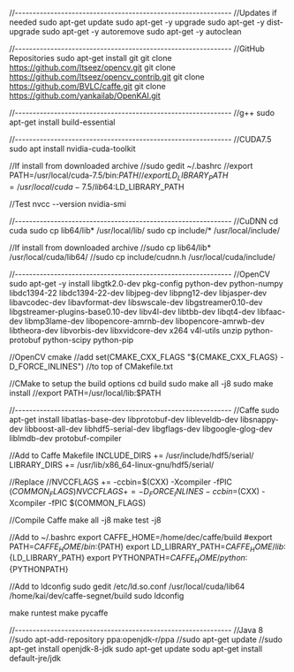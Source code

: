 //-------------------------------------------------------------
//Updates if needed
sudo apt-get update
sudo apt-get -y upgrade
sudo apt-get -y dist-upgrade
sudo apt-get -y autoremove
sudo apt-get -y autoclean

//-------------------------------------------------------------
//GitHub Repositories
sudo apt-get install git
git clone https://github.com/Itseez/opencv.git
git clone https://github.com/Itseez/opencv_contrib.git
git clone https://github.com/BVLC/caffe.git
git clone https://github.com/yankailab/OpenKAI.git

//-------------------------------------------------------------
//g++
sudo apt-get install build-essential

//-------------------------------------------------------------
//CUDA7.5
sudo apt install nvidia-cuda-toolkit

//If install from downloaded archive
//sudo gedit ~/.bashrc
//export PATH=/usr/local/cuda-7.5/bin:$PATH
//export LD_LIBRARY_PATH=/usr/local/cuda-7.5/lib64:$LD_LIBRARY_PATH

//Test
nvcc --version
nvidia-smi

//-------------------------------------------------------------
//CuDNN
cd cuda
sudo cp lib64/lib* /usr/local/lib/
sudo cp include/* /usr/local/include/

//If install from downloaded archive
//sudo cp lib64/lib* /usr/local/cuda/lib64/
//sudo cp include/cudnn.h /usr/local/cuda/include/

//-------------------------------------------------------------
//OpenCV
sudo apt-get -y install libgtk2.0-dev pkg-config python-dev python-numpy libdc1394-22 libdc1394-22-dev libjpeg-dev libpng12-dev libjasper-dev libavcodec-dev libavformat-dev libswscale-dev libgstreamer0.10-dev libgstreamer-plugins-base0.10-dev libv4l-dev libtbb-dev libqt4-dev libfaac-dev libmp3lame-dev libopencore-amrnb-dev libopencore-amrwb-dev libtheora-dev libvorbis-dev libxvidcore-dev x264 v4l-utils unzip python-protobuf python-scipy python-pip

//OpenCV cmake
//add
set(CMAKE_CXX_FLAGS "${CMAKE_CXX_FLAGS} -D_FORCE_INLINES")
//to top of CMakefile.txt

//CMake to setup the build options
cd build
sudo make all -j8
sudo make install
//export PATH=/usr/local/lib:$PATH

//-------------------------------------------------------------
//Caffe
sudo apt-get install libatlas-base-dev libprotobuf-dev libleveldb-dev libsnappy-dev libboost-all-dev libhdf5-serial-dev libgflags-dev libgoogle-glog-dev liblmdb-dev protobuf-compiler

//Add to Caffe Makefile
INCLUDE_DIRS += /usr/include/hdf5/serial/
LIBRARY_DIRS += /usr/lib/x86_64-linux-gnu/hdf5/serial/

//Replace
//NVCCFLAGS += -ccbin=$(CXX) -Xcompiler -fPIC $(COMMON_FLAGS)
NVCCFLAGS += -D_FORCE_INLINES -ccbin=$(CXX) -Xcompiler -fPIC $(COMMON_FLAGS)

//Compile Caffe
make all -j8
make test -j8

//Add to ~/.bashrc
export CAFFE_HOME=/home/dec/caffe/build
#export PATH=${CAFFE_HOME}/bin:${PATH}
export LD_LIBRARY_PATH=${CAFFE_HOME}/lib:${LD_LIBRARY_PATH}
export PYTHONPATH=${CAFFE_HOME}/python:${PYTHONPATH}

//Add to ldconfig
sudo gedit /etc/ld.so.conf
/usr/local/cuda/lib64
/home/kai/dev/caffe-segnet/build
sudo ldconfig

make runtest
make pycaffe

//-------------------------------------------------------------
//Java 8
//sudo apt-add-repository ppa:openjdk-r/ppa
//sudo apt-get update
//sudo apt-get install openjdk-8-jdk
sudo apt-get update
sodu apt-get install default-jre/jdk


